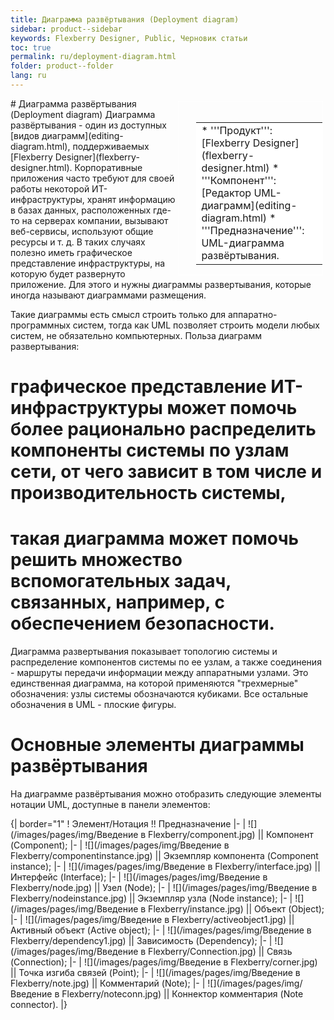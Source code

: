 ```yaml
---
title: Диаграмма развёртывания (Deployment diagram) 
sidebar: product--sidebar
keywords: Flexberry Designer, Public, Черновик статьи
toc: true
permalink: ru/deployment-diagram.html
folder: product--folder
lang: ru
---
```


<div style="margin:5px; padding-left:28px; float:right; width:40%; outline:1px solid white;">
<br>
<table border="0" width="100%" bgcolor="#6495ED">
<tbody><tr><td bgcolor="#FFFFFF">
* '''Продукт''': [Flexberry Designer](flexberry-designer.html)
* '''Компонент''': [Редактор UML-диаграмм](editing-diagram.html)
* '''Предназначение''': UML-диаграмма развёртывания.
</td>
</tr></tbody></table></a>
</div>
# Диаграмма развёртывания (Deployment diagram) 
Диаграмма развёртывания - один из доступных [видов диаграмм](editing-diagram.html), поддерживаемых [Flexberry Designer](flexberry-designer.html).
Корпоративные приложения часто требуют для своей работы некоторой ИТ-инфраструктуры, хранят информацию в базах данных, расположенных где-то на серверах компании, вызывают веб-сервисы, используют общие ресурсы и т. д. В таких случаях полезно иметь графическое представление инфраструктуры, на которую будет развернуто приложение. Для этого и нужны диаграммы развертывания, которые иногда называют диаграммами размещения.

Такие диаграммы есть смысл строить только для аппаратно-программных систем, тогда как UML позволяет строить модели любых систем, не обязательно компьютерных.
Польза диаграмм развертывания:
# графическое представление ИТ-инфраструктуры может помочь более рационально распределить компоненты системы по узлам сети, от чего зависит в том числе и производительность системы,
# такая диаграмма может помочь решить множество вспомогательных задач, связанных, например, с обеспечением безопасности.

Диаграмма развертывания показывает топологию системы и распределение компонентов системы по ее узлам, а также соединения - маршруты передачи информации между аппаратными узлами. Это единственная диаграмма, на которой применяются "трехмерные" обозначения: узлы системы обозначаются кубиками. Все остальные обозначения в UML - плоские фигуры.

# Основные элементы диаграммы развёртывания
На диаграмме развёртывания можно отобразить следующие элементы нотации UML, доступные в панели элементов: 


{| border="1" 
! Элемент/Нотация !! Предназначение
|-
| ![](/images/pages/img/Введение в Flexberry/component.jpg) || Компонент (Component);
|-
| ![](/images/pages/img/Введение в Flexberry/componentinstance.jpg) || Экземпляр компонента (Component instance);
|-
| ![](/images/pages/img/Введение в Flexberry/interface.jpg) || Интерфейс (Interface);
|-
| ![](/images/pages/img/Введение в Flexberry/node.jpg) || Узел (Node);
|-
| ![](/images/pages/img/Введение в Flexberry/nodeinstance.jpg) || Экземпляр узла (Node instance);
|-
| ![](/images/pages/img/Введение в Flexberry/instance.jpg) || Объект (Object);
|-
| ![](/images/pages/img/Введение в Flexberry/activeobject1.jpg)  || Активный объект (Active object);
|-
| ![](/images/pages/img/Введение в Flexberry/dependency1.jpg) || Зависимость (Dependency);
|-
| ![](/images/pages/img/Введение в Flexberry/Connection.jpg) || Связь (Connection);
|-
| ![](/images/pages/img/Введение в Flexberry/corner.jpg) || Точка изгиба связей (Point);
|-
| ![](/images/pages/img/Введение в Flexberry/note.jpg) || Комментарий (Note);
|-
| ![](/images/pages/img/Введение в Flexberry/noteconn.jpg) || Коннектор комментария (Note connector).
|}
